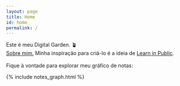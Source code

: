 ```yaml
---
layout: page
title: Home
id: home
permalink: /
---
```


Este é meu Digital Garden. 🪴 <br>
<a class="internal-link" href="/about">Sobre mim.</a>
Minha inspiração para criá-lo é a ideia de [Learn in Public](https://segredo.dev/aprenda-em-publico/). <br><br>
Fique à vontade para explorar meu gráfico de notas: <br>

{% include notes_graph.html %}

<style>
  .wrapper {
    max-width: 46em;
  }
</style>
